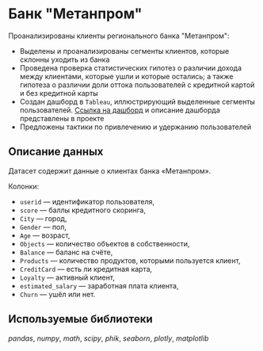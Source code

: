 # Банк "Метанпром"
Проанализированы клиенты регионального банка "Метанпром":
- Выделены и проанализированы сегменты клиентов, которые склонны уходить из банка
- Проведена проверка статистических гипотез о различии дохода между клиентами, которые ушли и которые остались; а также гипотеза о различии доли оттока пользователей с кредитной картой и без кредитной карты
- Создан дашборд в `Tableau`, иллюстрирующий выделенные сегменты пользователей. [Ссылка на дашборд](https://public.tableau.com/app/profile/.60784652/viz/final_project_16489906991740/Banksusers?publish=yes) и описание дашборда представлены в проекте
- Предложены тактики по привлечению и удержанию пользователей

## Описание данных
Датасет содержит данные о клиентах банка «Метанпром».

Колонки:

- `userid` — идентификатор пользователя,
- `score` — баллы кредитного скоринга,
- `City` — город,
- `Gender` — пол,
- `Age` — возраст,
- `Objects` — количество объектов в собственности,
- `Balance` — баланс на счёте,
- `Products` — количество продуктов, которыми пользуется клиент,
- `CreditCard` — есть ли кредитная карта,
- `Loyalty` — активный клиент,
- `estimated_salary` — заработная плата клиента,
- `Churn` — ушёл или нет.

## Используемые библиотеки
*pandas*, *numpy*, *math*, *scipy*, *phik*, *seaborn*, *plotly*, *matplotlib*